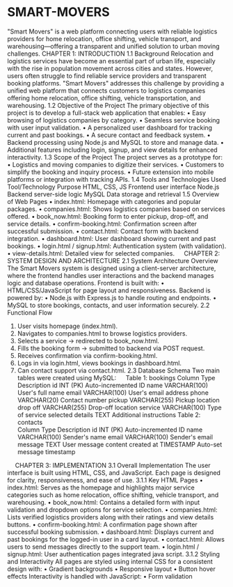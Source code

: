 # SMART-MOVERS
"Smart Movers" is a web platform connecting users with reliable logistics providers for home relocation, office shifting, vehicle transport, and warehousing—offering a transparent and unified solution to urban moving challenges.
CHAPTER 1: INTRODUCTION
1.1 Background
Relocation and logistics services have become an essential part of urban life, especially with the rise in population movement across cities and states. However, users often struggle to find reliable service providers and transparent booking platforms. "Smart Movers" addresses this challenge by providing a unified web platform that connects customers to logistics companies offering home relocation, office shifting, vehicle transportation, and warehousing.
1.2 Objective of the Project
The primary objective of this project is to develop a full-stack web application that enables:
•	Easy browsing of logistics companies by category.
•	Seamless service booking with user input validation.
•	A personalized user dashboard for tracking current and past bookings.
•	A secure contact and feedback system.
•	Backend processing using Node.js and MySQL to store and manage data.
•	Additional features including login, signup, and view details for enhanced interactivity.
1.3 Scope of the Project
The project serves as a prototype for:
•	Logistics and moving companies to digitize their services.
•	Customers to simplify the booking and inquiry process.
•	Future extension into mobile platforms or integration with tracking APIs.
1.4 Tools and Technologies Used
Tool/Technology	Purpose
HTML, CSS, JS	Frontend user interface
Node.js	Backend server-side logic
MySQL	Data storage and retrieval
1.5 Overview of Web Pages
•	index.html: Homepage with categories and popular packages.
•	companies.html: Shows logistics companies based on services offered.
•	book_now.html: Booking form to enter pickup, drop-off, and service details.
•	confirm-booking.html: Confirmation screen after successful submission.
•	contact.html: Contact form with backend integration.
•	dashboard.html: User dashboard showing current and past bookings.
•	login.html / signup.html: Authentication system (with validation).
•	view-details.html: Detailed view for selected companies.
 
CHAPTER 2: SYSTEM DESIGN AND ARCHITECTURE
2.1 System Architecture Overview
The Smart Movers system is designed using a client-server architecture, where the frontend handles user interactions and the backend manages logic and database operations.
Frontend is built with:
•	HTML/CSS/JavaScript for page layout and responsiveness.
Backend is powered by:
•	Node.js with Express.js to handle routing and endpoints.
•	MySQL to store bookings, contacts, and user information securely.
2.2 Functional Flow
1.	User visits homepage (index.html).
2.	Navigates to companies.html to browse logistics providers.
3.	Selects a service → redirected to book_now.html.
4.	Fills the booking form → submitted to backend via POST request.
5.	Receives confirmation via confirm-booking.html.
6.	Logs in via login.html, views bookings in dashboard.html.
7.	Can contact support via contact.html.
2.3 Database Schema
Two main tables were created using MySQL:
 
Table 1: bookings
Column	Type	Description
id	INT (PK)	Auto-incremented ID
name	VARCHAR(100)	User's full name
email	VARCHAR(100)	User's email address
phone	VARCHAR(20)	Contact number
pickup	VARCHAR(255)	Pickup location
drop off	VARCHAR(255)	Drop-off location
service	VARCHAR(100)	Type of service selected
details	TEXT	Additional instructions
Table 2: contacts   
Column	Type	Description
id	INT (PK)	Auto-incremented ID
name	VARCHAR(100)	Sender's name
email	VARCHAR(100)	Sender's email
message	TEXT	User message content
created at	TIMESTAMP	Auto-set message timestamp

 
CHAPTER 3: IMPLEMENTATION
3.1 Overall Implementation
The user interface is built using HTML, CSS, and JavaScript. Each page is designed for clarity, responsiveness, and ease of use.
3.1.1 Key HTML Pages
•	index.html: Serves as the homepage and highlights major service categories such as home relocation, office shifting, vehicle transport, and warehousing.
•	book_now.html: Contains a detailed form with input validation and dropdown options for service selection.
•	companies.html: Lists verified logistics providers along with their ratings and view details buttons.
•	confirm-booking.html: A confirmation page shown after successful booking submission.
•	dashboard.html: Displays current and past bookings for the logged-in user in a card layout.
•	contact.html: Allows users to send messages directly to the support team.
•	login.html / signup.html: User authentication pages integrated java script.
3.1.2 Styling and Interactivity
All pages are styled using internal CSS for a consistent design with:
•	Gradient backgrounds
•	Responsive layout
•	Button hover effects
Interactivity is handled with JavaScript:
•	Form validation
